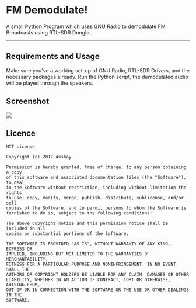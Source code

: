 ﻿FM Demodulate!
===================


A small Python Program which uses GNU Radio to demodulate FM Broadcasts using RTL-SDR Dongle.

----------
Requirements and Usage
-------------

Make sure you've a working set-up of GNU Radio, RTL-SDR Drivers, and the necessary packages already. Run the Python script, the demodulated audio will be played through the speakers.

Screenshot
-------------
![](https://s1.postimg.org/94bxiezpvz/FM.grc.png)

Licence 
------

    MIT License
    
    Copyright (c) 2017 Akshay
    
    Permission is hereby granted, free of charge, to any person obtaining a copy
    of this software and associated documentation files (the "Software"), to deal
    in the Software without restriction, including without limitation the rights
    to use, copy, modify, merge, publish, distribute, sublicense, and/or sell
    copies of the Software, and to permit persons to whom the Software is
    furnished to do so, subject to the following conditions:
    
    The above copyright notice and this permission notice shall be included in all
    copies or substantial portions of the Software.
    
    THE SOFTWARE IS PROVIDED "AS IS", WITHOUT WARRANTY OF ANY KIND, EXPRESS OR
    IMPLIED, INCLUDING BUT NOT LIMITED TO THE WARRANTIES OF MERCHANTABILITY,
    FITNESS FOR A PARTICULAR PURPOSE AND NONINFRINGEMENT. IN NO EVENT SHALL THE
    AUTHORS OR COPYRIGHT HOLDERS BE LIABLE FOR ANY CLAIM, DAMAGES OR OTHER
    LIABILITY, WHETHER IN AN ACTION OF CONTRACT, TORT OR OTHERWISE, ARISING FROM,
    OUT OF OR IN CONNECTION WITH THE SOFTWARE OR THE USE OR OTHER DEALINGS IN THE
    SOFTWARE.
